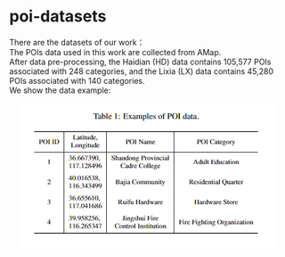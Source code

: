 # poi-datasets
There are the datasets of our work：<br />
  The POIs data used in this work are collected from AMap.<br />
  After data pre-processing, the Haidian (HD) data contains 105,577 POIs associated with 248 categories, and the Lixia (LX) data contains 45,280 POIs associated with 140 categories. <br />
  We show the data example:<br />
 <div align=center>
  <img src="./image/example.png?raw=true" > 
</div>
